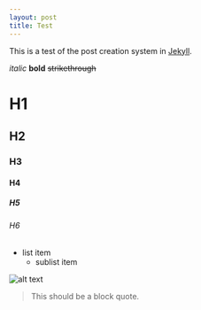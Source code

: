 ```yaml
---
layout: post
title: Test
---
```

This is a test of the post creation system in [Jekyll](https://jekyllrb.com/docs/home).

*italic* **bold** ~~strikethrough~~

# H1
## H2
### H3
#### H4
##### H5
###### H6

- list item
  - sublist item

![alt text](http://www.emoji.co.uk/files/google-emojis/smileys-people-android/7197-face-with-tears-of-joy.png "smiley emoji")

> This should be a block quote.
